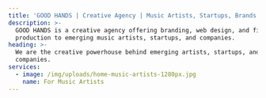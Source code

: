 ```yaml
---
title: 'GOOD HANDS | Creative Agency | Music Artists, Startups, Brands'
description: >-
  GOOD HANDS is a creative agency offering branding, web design, and film
  production to emerging music artists, startups, and companies.
heading: >-
  We are the creative powerhouse behind emerging artists, startups, and
  companies.
services:
  - image: /img/uploads/home-music-artists-1280px.jpg
    name: For Music Artists
---
```


